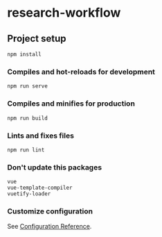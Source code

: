 # research-workflow

## Project setup
```
npm install
```

### Compiles and hot-reloads for development
```
npm run serve
```

### Compiles and minifies for production
```
npm run build
```

### Lints and fixes files
```
npm run lint
```

### Don't update this packages
```
vue
vue-template-compiler
vuetify-loader
``` 

### Customize configuration
See [Configuration Reference](https://cli.vuejs.org/config/).

